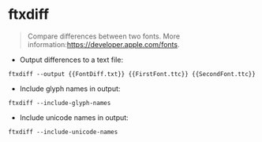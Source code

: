 # ftxdiff

> Compare differences between two fonts. 
> More information:<https://developer.apple.com/fonts>.

- Output differences to a text file:

`ftxdiff --output {{FontDiff.txt}} {{FirstFont.ttc}} {{SecondFont.ttc}}`

- Include glyph names in output:

`ftxdiff --include-glyph-names` 

- Include unicode names in output:

`ftxdiff --include-unicode-names`

